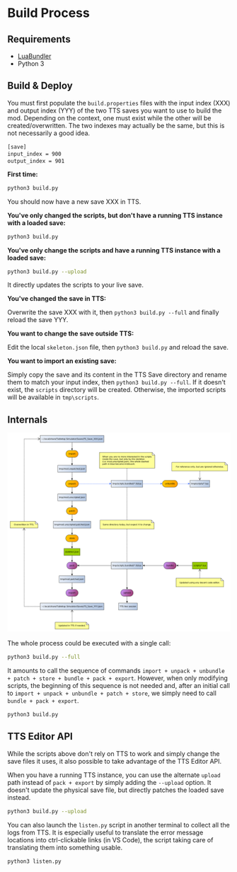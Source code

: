 # Build Process

## Requirements

- [LuaBundler](https://github.com/Benjamin-Dobell/luabundler)
- Python 3

## Build & Deploy

You must first populate the `build.properties` files with the input index (XXX) and output index (YYY) of the two TTS saves you want to use to build the mod.
Depending on the context, one must exist while the other will be created/overwritten.
The two indexes may actually be the same, but this is not necessarily a good idea.

```
[save]
input_index = 900
output_index = 901
```

**First time:**

```bash
python3 build.py
```

You should now have a new save XXX in TTS.

**You've only changed the scripts, but don't have a running TTS instance with a loaded save:**

```bash
python3 build.py
```

**You've only change the scripts and have a running TTS instance with a loaded save:**

```bash
python3 build.py --upload
```

It directly updates the scripts to your live save.

**You've changed the save in TTS:**

Overwrite the save XXX with it, then `python3 build.py --full` and finally reload the save YYY.

**You want to change the save outside TTS:**

Edit the local `skeleton.json` file, then `python3 build.py` and reload the save.

**You want to import an existing save:**

Simply copy the save and its content in the TTS Save directory and rename them to match your input index, then ```python3 build.py --full```.
If it doesn't exist, the `scripts` directory will be created.
Otherwise, the imported scripts will be available in `tmp\scripts`.

## Internals

![Capture](workflow.png)

The whole process could be executed with a single call:

```bash
python3 build.py --full
```

It amounts to call the sequence of commands `import + unpack + unbundle + patch + store + bundle + pack + export`.
However, when only modifying scripts, the beginning of this sequence is not needed and,
after an initial call to `import + unpack + unbundle + patch + store`, we simply need to call `bundle + pack + export`.

```bash
python3 build.py
```

## TTS Editor API

While the scripts above don't rely on TTS to work and simply change the save files it uses,
it also possible to take advantage of the TTS Editor API.

When you have a running TTS instance, you can use the alternate `upload` path instead of `pack + export` by simply adding the `--upload` option.
It doesn't update the physical save file, but directly patches the loaded save instead.

```bash
python3 build.py --upload
```

You can also launch the `listen.py` script in another terminal to collect all the logs from TTS.
It is especially useful to translate the error message locations into ctrl-clickable links (in VS Code),
the script taking care of translating them into something usable.

```bash
python3 listen.py
```
